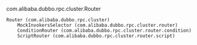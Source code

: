 com.alibaba.dubbo.rpc.cluster.Router
```
Router (com.alibaba.dubbo.rpc.cluster)
    MockInvokersSelector (com.alibaba.dubbo.rpc.cluster.router)
    ConditionRouter (com.alibaba.dubbo.rpc.cluster.router.condition)
    ScriptRouter (com.alibaba.dubbo.rpc.cluster.router.script)
```